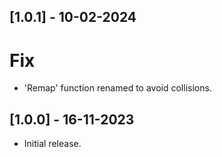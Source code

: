 ## [1.0.1] - 10-02-2024

# Fix
- 'Remap' function renamed to avoid collisions.

## [1.0.0] - 16-11-2023

- Initial release.